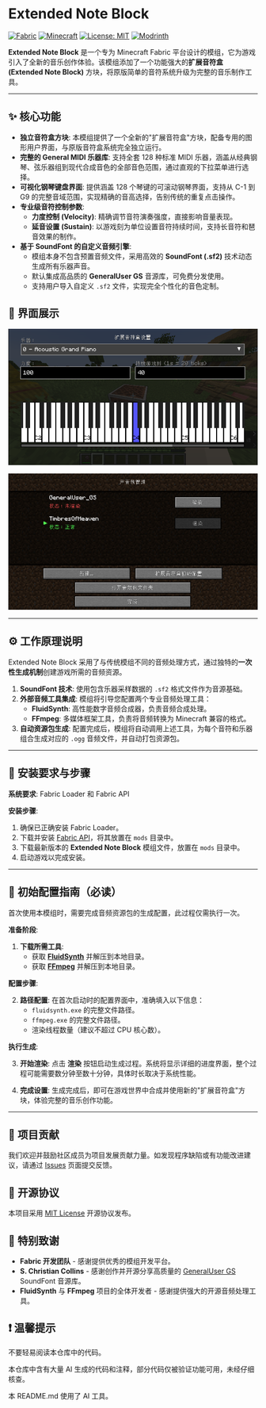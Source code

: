# Extended Note Block

[![Fabric](https://img.shields.io/badge/modloader-Fabric-blue?style=for-the-badge)](https://fabricmc.net/)
[![Minecraft](https://img.shields.io/badge/minecraft-1.20.x-green?style=for-the-badge)](https://www.minecraft.net)
[![License: MIT](https://img.shields.io/badge/License-MIT-yellow.svg?style=for-the-badge)](https://opensource.org/licenses/MIT)
[![Modrinth](https://img.shields.io/badge/download-Modrinth-00AF5C?style=for-the-badge)](https://modrinth.com/mod/extendednoteblock)

**Extended Note Block** 是一个专为 Minecraft Fabric 平台设计的模组，它为游戏引入了全新的音乐创作体验。该模组添加了一个功能强大的**扩展音符盒 (Extended Note Block)** 方块，将原版简单的音符系统升级为完整的音乐制作工具。

---

## ✨ 核心功能

*   **独立音符盒方块**: 本模组提供了一个全新的"扩展音符盒"方块，配备专用的图形用户界面，与原版音符盒系统完全独立运行。
*   **完整的 General MIDI 乐器库**: 支持全套 128 种标准 MIDI 乐器，涵盖从经典钢琴、弦乐器组到现代合成音色的全部音色范围，通过直观的下拉菜单进行选择。
*   **可视化钢琴键盘界面**: 提供涵盖 128 个琴键的可滚动钢琴界面，支持从 C-1 到 G9 的完整音域范围，实现精确的音高选择，告别传统的重复点击操作。
*   **专业级音符控制参数**:
    *   **力度控制 (Velocity)**: 精确调节音符演奏强度，直接影响音量表现。
    *   **延音设置 (Sustain)**: 以游戏刻为单位设置音符持续时间，支持长音符和琶音效果的制作。
*   **基于 SoundFont 的自定义音频引擎**: 
    *   模组本身不包含预置音频文件，采用高效的 **SoundFont (.sf2)** 技术动态生成所有乐器声音。
    *   默认集成高品质的 **GeneralUser GS** 音源库，可免费分发使用。
    *   支持用户导入自定义 `.sf2` 文件，实现完全个性化的音色定制。

## 📸 界面展示

![Main GUI](./docs/assets/screenshot1.png "扩展音符盒主界面")

![Rendering Screen](./docs/assets/screenshot2.png "音源渲染配置界面")

---

## ⚙️ 工作原理说明

Extended Note Block 采用了与传统模组不同的音频处理方式，通过独特的**一次性生成机制**创建游戏所需的音频资源。

1.  **SoundFont 技术**: 使用包含乐器采样数据的 `.sf2` 格式文件作为音源基础。
2.  **外部音频工具集成**: 模组将引导您配置两个专业音频处理工具：
    *   **FluidSynth**: 高性能数字音频合成器，负责音频合成处理。
    *   **FFmpeg**: 多媒体框架工具，负责将音频转换为 Minecraft 兼容的格式。
3.  **自动资源包生成**: 配置完成后，模组将自动调用上述工具，为每个音符和乐器组合生成对应的 `.ogg` 音频文件，并自动打包资源包。

---

## 💾 安装要求与步骤

**系统要求**: Fabric Loader 和 Fabric API

**安装步骤**:
1.  确保已正确安装 Fabric Loader。
2.  下载并安装 [Fabric API](https://modrinth.com/mod/fabric-api)，将其放置在 `mods` 目录中。
3.  下载最新版本的 **Extended Note Block** 模组文件，放置在 `mods` 目录中。
4.  启动游戏以完成安装。

---

## 🚀 初始配置指南（必读）

首次使用本模组时，需要完成音频资源包的生成配置，此过程仅需执行一次。

**准备阶段**:

1.  **下载所需工具**:
    *   获取 [**FluidSynth**](https://www.fluidsynth.org/) 并解压到本地目录。
    *   获取 [**FFmpeg**](https://ffmpeg.org/download.html) 并解压到本地目录。

**配置步骤**:

2.  **路径配置**: 在首次启动时的配置界面中，准确填入以下信息：
    *   `fluidsynth.exe` 的完整文件路径。
    *   `ffmpeg.exe` 的完整文件路径。
    *   渲染线程数量（建议不超过 CPU 核心数）。

**执行生成**:

3.  **开始渲染**: 点击 **渲染** 按钮启动生成过程。系统将显示详细的进度界面，整个过程可能需要数分钟至数十分钟，具体时长取决于系统性能。

4.  **完成设置**: 生成完成后，即可在游戏世界中合成并使用新的"扩展音符盒"方块，体验完整的音乐创作功能。

---

## 🤝 项目贡献

我们欢迎并鼓励社区成员为项目发展贡献力量。如发现程序缺陷或有功能改进建议，请通过 [Issues](https://github.com/atemukesu/ExtendedNoteBlock/issues) 页面提交反馈。

## 📜 开源协议

本项目采用 [MIT License](https://opensource.org/licenses/MIT) 开源协议发布。

## 🙏 特别致谢

*   **Fabric 开发团队** - 感谢提供优秀的模组开发平台。
*   **S. Christian Collins** - 感谢创作并开源分享高质量的 [GeneralUser GS](http://schristiancollins.com/generaluser.php) SoundFont 音源库。
*   **FluidSynth** 与 **FFmpeg** 项目的全体开发者 - 感谢提供强大的开源音频处理工具。

## ❗ 温馨提示

不要轻易阅读本仓库中的代码。

本仓库中含有大量 AI 生成的代码和注释，部分代码仅被验证功能可用，未经仔细核查。

本 README.md 使用了 AI 工具。